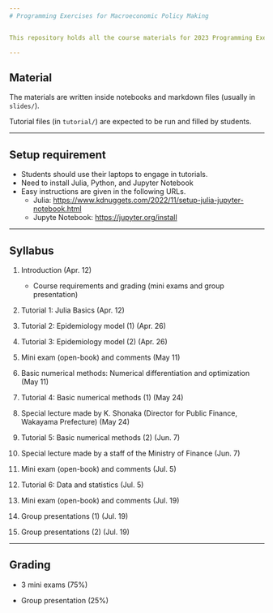 ```yaml
---
# Programming Exercises for Macroeconomic Policy Making


This repository holds all the course materials for 2023 Programming Exercises for Macroeconomic Policy Making in Kyoto University.

---
```

## Material

The materials are written inside notebooks and markdown files (usually in `slides/`).

Tutorial files (in `tutorial/`) are expected to be run and filled by students.

---
## Setup requirement

- Students should use their laptops to engage in tutorials.
- Need to install Julia, Python, and Jupyter Notebook
- Easy instructions are given in the following URLs.
  - Julia: https://www.kdnuggets.com/2022/11/setup-julia-jupyter-notebook.html
  - Jupyte Notebook: https://jupyter.org/install

---
## Syllabus

1. Introduction (Apr. 12)
    - Course requirements and grading (mini exams and group presentation)
    
2. Tutorial 1: Julia Basics (Apr. 12)

3. Tutorial 2: Epidemiology model (1) (Apr. 26)  

4. Tutorial 3: Epidemiology model (2) (Apr. 26) 

5. Mini exam (open-book) and comments (May 11) 

6. Basic numerical methods: Numerical differentiation and optimization (May 11)

7. Tutorial 4: Basic numerical methods (1) (May 24)
    
8. Special lecture made by K. Shonaka (Director for Public Finance, Wakayama Prefecture) (May 24)

9. Tutorial 5: Basic numerical methods (2)  (Jun. 7)  

10. Special lecture made by a staff of the Ministry of Finance (Jun. 7)  

11. Mini exam (open-book) and comments (Jul. 5)  

12. Tutorial 6: Data and statistics (Jul. 5)    

13. Mini exam (open-book) and comments (Jul. 19)

14. Group presentations (1) (Jul. 19)

15. Group presentations (2) (Jul. 19)


---
## Grading

- 3 mini exams (75%)

- Group presentation (25%)
